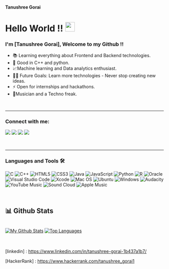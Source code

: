 
#### Tanushree Gorai
# Hello World !! <img src="https://raw.githubusercontent.com/MartinHeinz/MartinHeinz/master/wave.gif" width="30px">


<h1 align="center" style="display:none;"></h1>


### I'm [Tanushree Gorai], Welcome to my Github !!
 
- 📚 Learning everything about Frontend and Backend technologies.
- 👨‍ Good in C++ and python.
- 📈Machine learning and Data analytics enthusiast.
- 💪🏼 Future Goals: Learn more technologies - Never stop creating new ideas.
- ⚡ Open for internships and hackathons.
- 🎸Musician and a Techno freak.


<br />

---

### Connect with me:
<p align="left">

<a href = "https://www.linkedin.com/in/tanushree-gorai-1b437a1b7/"><img src="https://img.icons8.com/fluent/48/000000/linkedin.png"/></a>
<a href = "https://www.instagram.com/goraitanushree_/"><img src="https://img.icons8.com/fluent/48/000000/instagram-new.png"/></a>
<a href = "https://www.youtube.com/c/TanushreeGorai"><img src="https://img.icons8.com/color/48/000000/youtube.png"/></a>
<a href = "https://www.hackerrank.com/tanushree_gorai1"><img src="https://www.pngegg.com/en/png-eiiuu"/></a>

<br />

---



### Languages and Tools 🛠 

![C](https://img.shields.io/badge/c-%2300599C.svg?style=for-the-badge&logo=c&logoColor=white)
![C++](https://img.shields.io/badge/c++-%2300599C.svg?style=for-the-badge&logo=c%2B%2B&logoColor=white)
![HTML5](https://img.shields.io/badge/html5-%23E34F26.svg?style=for-the-badge&logo=html5&logoColor=white)
![CSS3](https://img.shields.io/badge/css3-%231572B6.svg?style=for-the-badge&logo=css3&logoColor=white)
![Java](https://img.shields.io/badge/java-%23ED8B00.svg?style=for-the-badge&logo=java&logoColor=white)
![JavaScript](https://img.shields.io/badge/javascript-%23323330.svg?style=for-the-badge&logo=javascript&logoColor=%23F7DF1E)
![Python](https://img.shields.io/badge/python-3670A0?style=for-the-badge&logo=python&logoColor=ffdd54)
![R](https://img.shields.io/badge/r-%23276DC3.svg?style=for-the-badge&logo=r&logoColor=white)
![Oracle](https://img.shields.io/badge/Oracle-F80000?style=for-the-badge&logo=oracle&logoColor=white)
![Visual Studio Code](https://img.shields.io/badge/Visual%20Studio%20Code-0078d7.svg?style=for-the-badge&logo=visual-studio-code&logoColor=white)
![Xcode](https://img.shields.io/badge/Xcode-007ACC?style=for-the-badge&logo=Xcode&logoColor=white)
![Mac OS](https://img.shields.io/badge/mac%20os-000000?style=for-the-badge&logo=macos&logoColor=F0F0F0)
![Ubuntu](https://img.shields.io/badge/Ubuntu-E95420?style=for-the-badge&logo=ubuntu&logoColor=white)
![Windows](https://img.shields.io/badge/Windows-0078D6?style=for-the-badge&logo=windows&logoColor=white)
![Audacity](https://img.shields.io/badge/Audacity-0000CC?style=for-the-badge&logo=audacity&logoColor=white)
![YouTube Music](https://img.shields.io/badge/YouTube_Music-FF0000?style=for-the-badge&logo=youtube-music&logoColor=white)
![Sound Cloud](https://img.shields.io/badge/sound%20cloud-FF5500?style=for-the-badge&logo=soundcloud&logoColor=white)
![Apple Music](https://img.shields.io/badge/Apple_Music-9933CC?style=for-the-badge&logo=apple-music&logoColor=white)

<br/>

 ## 📊 Github Stats

  <br/>
    <a href="https://github.com/tanushreego/github-readme-stats"><img alt="My Github Stats" src="https://github-readme-stats.vercel.app/api?username=tanushreego&show_icons=true&count_private=true&theme=react&hide_border=true&bg_color=0D1117" /></a>
  <a href="https://github.com/MridulJadon/github-readme-stats"><img alt="Top Languages" src="https://github-readme-stats.vercel.app/api/top-langs/?username=tanushreego&langs_count=8&count_private=true&layout=compact&theme=react&hide_border=true&bg_color=0D1117" /></a>
  <br/>



<br/>
<br/>


[linkedin] : https://www.linkedin.com/in/tanushree-gorai-1b437a1b7/
 
[HackerRank] : https://www.hackerrank.com/tanushree_gorai1



